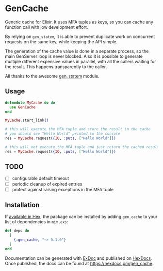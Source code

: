 # GenCache

Generic cache for Elixir. It uses MFA tuples as keys, so you can cache any function call with low development effort.

By relying on `gen_statem`, it is able to prevent duplicate work on concurrent requests on the same key, while keeping the API simple.

The generation of the cache value is done in a separate process, so the main GenServer loop is never blocked. Also it is possible to generate multiple different expensive values in parallel, with all the callers waiting for the result. This happens transparently to the caller.

All thanks to the awesome [gen_statem](https://www.erlang.org/doc/apps/stdlib/gen_statem.html) module.


## Usage


```elixir
defmodule MyCache do do
  use GenCache
end

MyCache.start_link()

# this will execute the MFA tuple and store the result in the cache
# you should see "Hello World" printed to the console
res = MyCache.request({IO, :puts, ["Hello World"]})

# this will not execute the MFA tuple and just return the cached result
res = MyCache.request({IO, :puts, ["Hello World"]})
```

## TODO
- [ ] configurable default timeout
- [ ] periodic cleanup of expired entries
- [ ] protect against raising exceptions in the MFA tuple

## Installation

If [available in Hex](https://hex.pm/docs/publish), the package can be installed
by adding `gen_cache` to your list of dependencies in `mix.exs`:

```elixir
def deps do
  [
    {:gen_cache, "~> 0.1.0"}
  ]
end
```

Documentation can be generated with [ExDoc](https://github.com/elixir-lang/ex_doc)
and published on [HexDocs](https://hexdocs.pm). Once published, the docs can
be found at <https://hexdocs.pm/gen_cache>.

